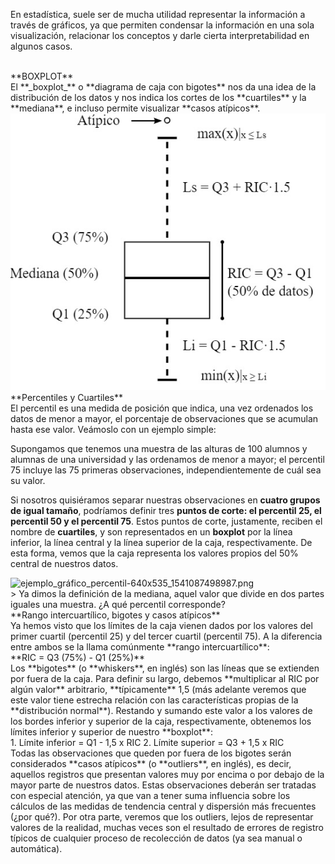 En estadística, suele ser de mucha utilidad representar la información a través de gráficos, ya que permiten condensar la información en una sola visualización, relacionar los conceptos y darle cierta interpretabilidad en algunos casos.

<br>
**BOXPLOT**<br>
El **_boxplot_** o **diagrama de caja con bigotes** nos da una idea de la distribución de los datos y nos indica los cortes de los **cuartiles** y la **mediana**, e incluso permite visualizar **casos atípicos**.

<br>
<img src="https://raw.githubusercontent.com/dh-mumuki/mumuki-guia-text-estadistica-1-estadistica-descriptiva/master/assets/boxplot_1541006118610.jpg" alt="boxplot_1541006118610.jpg" width="auto" height="auto">

<br>
**Percentiles y Cuartiles**<br>
El percentil es una medida de posición que indica, una vez ordenados los datos de menor a mayor, el porcentaje de observaciones que se acumulan hasta ese valor. Veámoslo con un ejemplo simple:<br>

Supongamos que tenemos una muestra de las alturas de 100 alumnos y alumnas de una universidad y las ordenamos de menor a mayor; el percentil 75 incluye las 75 primeras observaciones, independientemente de cuál sea su valor.<br>

Si nosotros quisiéramos separar nuestras observaciones en **cuatro grupos de igual tamaño**, podríamos definir tres **puntos de corte: el percentil 25, el percentil 50 y el percentil 75**. Estos puntos de corte, justamente, reciben el nombre de **cuartiles**, y son representados en un **boxplot** por la línea inferior, la línea central y la línea superior de la caja, respectivamente. De esta forma, vemos que la caja representa los valores propios del 50% central de nuestros datos.

<img src="https://raw.githubusercontent.com/dh-mumuki/mumuki-guia-text-estadistica-1-estadistica-descriptiva/master/assets/ejemplo_gr%C3%A1fico_percentil-640x535_1541087498987.png" alt="ejemplo_gráfico_percentil-640x535_1541087498987.png" width="auto" height="auto">

<br>
> Ya dimos la definición de la mediana, aquel valor que divide en dos partes iguales una muestra. ¿A qué percentil corresponde?

<br>
**Rango intercuartílico, bigotes y casos atípicos**<br>
Ya hemos visto que los límites de la caja vienen dados por los valores del primer cuartil (percentil 25) y del tercer cuartil (percentil 75). A la diferencia entre ambos se la llama comúnmente **rango intercuartílico**:<br>
**RIC = Q3 (75%) - Q1 (25%)**
<br>
Los **bigotes** (o **whiskers**, en inglés) son las líneas que se extienden por fuera de la caja. Para definir su largo, debemos **multiplicar al RIC por algún valor** arbitrario, **típicamente** 1,5 (más adelante veremos que este valor tiene estrecha relación con las características propias de la **distribución normal**). Restando y sumando este valor a los valores de los bordes inferior y superior de la caja, respectivamente, obtenemos los límites inferior y superior de nuestro **boxplot**:<br>
1. Límite inferior = Q1 - 1,5 x RIC
2. Límite superior = Q3 + 1,5 x RIC

<br>
Todas las observaciones que queden por fuera de los bigotes serán considerados **casos atípicos** (o **outliers**, en inglés), es decir, aquellos registros que presentan valores muy por encima o por debajo de la mayor parte de nuestros datos. Estas observaciones deberán ser tratadas con especial atención, ya que van a tener suma influencia sobre los cálculos de las medidas de tendencia central y dispersión más frecuentes (¿por qué?). Por otra parte, veremos que los outliers, lejos de representar valores de la realidad, muchas veces son el resultado de errores de registro típicos de cualquier proceso de recolección de datos (ya sea manual o automática).
